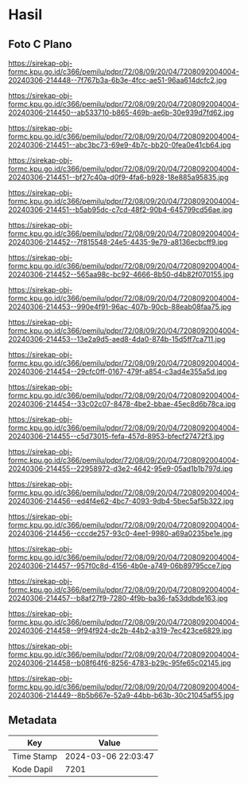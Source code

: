 # Hasil

## Foto C Plano

https://sirekap-obj-formc.kpu.go.id/c366/pemilu/pdpr/72/08/09/20/04/7208092004004-20240306-214448--7f767b3a-6b3e-4fcc-ae51-96aa614dcfc2.jpg

https://sirekap-obj-formc.kpu.go.id/c366/pemilu/pdpr/72/08/09/20/04/7208092004004-20240306-214450--ab533710-b865-469b-ae6b-30e939d7fd62.jpg

https://sirekap-obj-formc.kpu.go.id/c366/pemilu/pdpr/72/08/09/20/04/7208092004004-20240306-214451--abc3bc73-69e9-4b7c-bb20-0fea0e41cb64.jpg

https://sirekap-obj-formc.kpu.go.id/c366/pemilu/pdpr/72/08/09/20/04/7208092004004-20240306-214451--bf27c40a-d0f9-4fa6-b928-18e885a95835.jpg

https://sirekap-obj-formc.kpu.go.id/c366/pemilu/pdpr/72/08/09/20/04/7208092004004-20240306-214451--b5ab95dc-c7cd-48f2-90b4-645799cd56ae.jpg

https://sirekap-obj-formc.kpu.go.id/c366/pemilu/pdpr/72/08/09/20/04/7208092004004-20240306-214452--7f815548-24e5-4435-9e79-a8136ecbcff9.jpg

https://sirekap-obj-formc.kpu.go.id/c366/pemilu/pdpr/72/08/09/20/04/7208092004004-20240306-214452--565aa98c-bc92-4666-8b50-d4b82f070155.jpg

https://sirekap-obj-formc.kpu.go.id/c366/pemilu/pdpr/72/08/09/20/04/7208092004004-20240306-214453--990e4f91-96ac-407b-90cb-88eab08faa75.jpg

https://sirekap-obj-formc.kpu.go.id/c366/pemilu/pdpr/72/08/09/20/04/7208092004004-20240306-214453--13e2a9d5-aed8-4da0-874b-15d5ff7ca711.jpg

https://sirekap-obj-formc.kpu.go.id/c366/pemilu/pdpr/72/08/09/20/04/7208092004004-20240306-214454--29cfc0ff-0167-479f-a854-c3ad4e355a5d.jpg

https://sirekap-obj-formc.kpu.go.id/c366/pemilu/pdpr/72/08/09/20/04/7208092004004-20240306-214454--33c02c07-8478-4be2-bbae-45ec8d6b78ca.jpg

https://sirekap-obj-formc.kpu.go.id/c366/pemilu/pdpr/72/08/09/20/04/7208092004004-20240306-214455--c5d73015-fefa-457d-8953-bfecf27472f3.jpg

https://sirekap-obj-formc.kpu.go.id/c366/pemilu/pdpr/72/08/09/20/04/7208092004004-20240306-214455--22958972-d3e2-4642-95e9-05ad1b1b797d.jpg

https://sirekap-obj-formc.kpu.go.id/c366/pemilu/pdpr/72/08/09/20/04/7208092004004-20240306-214456--ed4f4e62-4bc7-4093-9db4-5bec5af5b322.jpg

https://sirekap-obj-formc.kpu.go.id/c366/pemilu/pdpr/72/08/09/20/04/7208092004004-20240306-214456--cccde257-93c0-4ee1-9980-a69a0235be1e.jpg

https://sirekap-obj-formc.kpu.go.id/c366/pemilu/pdpr/72/08/09/20/04/7208092004004-20240306-214457--957f0c8d-4156-4b0e-a749-06b89795cce7.jpg

https://sirekap-obj-formc.kpu.go.id/c366/pemilu/pdpr/72/08/09/20/04/7208092004004-20240306-214457--b8af27f9-7280-4f9b-ba36-fa53ddbde163.jpg

https://sirekap-obj-formc.kpu.go.id/c366/pemilu/pdpr/72/08/09/20/04/7208092004004-20240306-214458--9f94f924-dc2b-44b2-a319-7ec423ce6829.jpg

https://sirekap-obj-formc.kpu.go.id/c366/pemilu/pdpr/72/08/09/20/04/7208092004004-20240306-214458--b08f64f6-8256-4783-b29c-95fe65c02145.jpg

https://sirekap-obj-formc.kpu.go.id/c366/pemilu/pdpr/72/08/09/20/04/7208092004004-20240306-214449--8b5b667e-52a9-44bb-b63b-30c21045af55.jpg


## Metadata

| Key        | Value               |
| ---------- | ------------------- |
| Time Stamp | 2024-03-06 22:03:47 |
| Kode Dapil | 7201                |



